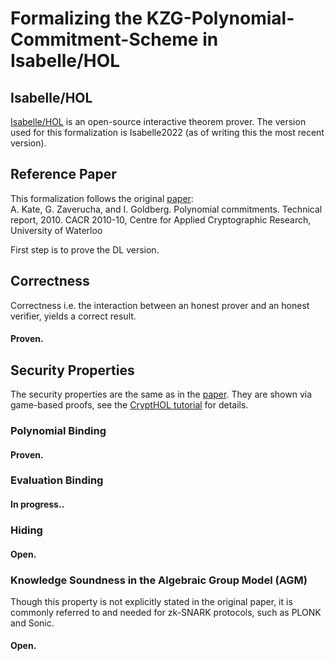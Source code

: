 # Formalizing the KZG-Polynomial-Commitment-Scheme in Isabelle/HOL

## Isabelle/HOL
[Isabelle/HOL](https://isabelle.in.tum.de/) is an open-source interactive theorem prover. The version used for this formalization is Isabelle2022 (as of writing this the most recent version).

## Reference Paper
This formalization follows the original [paper](https://cacr.uwaterloo.ca/techreports/2010/cacr2010-10.pdf):  
A. Kate, G. Zaverucha, and I. Goldberg. Polynomial commitments. Technical report, 2010. CACR 2010-10, Centre for Applied Cryptographic Research, University
of Waterloo 

First step is to prove the DL version.


## Correctness
Correctness i.e. the interaction between an honest prover and an honest verifier, yields a correct result.
#### Proven.

## Security Properties
The security properties are the same as in the [paper](https://cacr.uwaterloo.ca/techreports/2010/cacr2010-10.pdf).
They are shown via game-based proofs, see the [CryptHOL tutorial](https://eprint.iacr.org/2018/941.pdf) for details.

### Polynomial Binding
 #### Proven.

### Evaluation Binding
#### In progress..

### Hiding
#### Open.

### Knowledge Soundness in the Algebraic Group Model (AGM)
Though this property is not explicitly stated in the original paper, it is commonly referred to and needed for zk-SNARK protocols, such as PLONK and Sonic.
#### Open.



